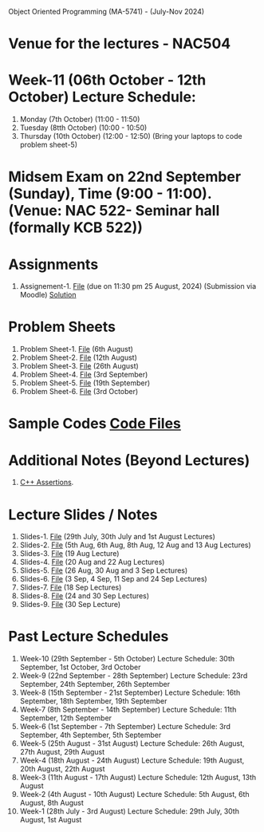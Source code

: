 Object Oriented Programming (MA-5741) - (July-Nov 2024)
# Venue for the lectures - NAC504

# Week-11 (06th October - 12th October) Lecture Schedule:
1. Monday (7th October) (11:00 - 11:50) 
2. Tuesday (8tth October) (10:00 - 10:50)
3. Thursday (10th October) (12:00 - 12:50) (Bring your laptops to code problem sheet-5)


# Midsem Exam on 22nd September (Sunday), Time (9:00 - 11:00). (Venue: NAC 522- Seminar hall (formally KCB 522))

# Assignments
1. Assignement-1. [File](OOP_August_2024/assignement_1.pdf) (due on 11:30 pm 25 August, 2024) (Submission via Moodle) [Solution](ex_Codes/assngmnt-1_sol.cpp)

# Problem Sheets
1. Problem Sheet-1. [File](OOP_August_2024/problem_sheet-1.pdf) (6th August)
2. Problem Sheet-2. [File](OOP_August_2024/problem_sheet-2.pdf) (12th August)
3. Problem Sheet-3. [File](OOP_August_2024/problem_sheet-3.pdf) (26th August)
4. Problem Sheet-4. [File](OOP_August_2024/problem_sheet-4.pdf) (3rd September)
5. Problem Sheet-5. [File](OOP_August_2024/problem_sheet-5.pdf) (19th September)
6. Problem Sheet-6. [File](OOP_August_2024/problem_sheet-6.pdf) (3rd October)

# Sample Codes [Code Files](example-codes.md)

# Additional Notes (Beyond Lectures)
1. [C++ Assertions](OOP_August_2024/assertions.pdf). 
   
# Lecture Slides / Notes
1. Slides-1. [File](OOP_August_2024/Slides-1.pdf) (29th July, 30th July and 1st August Lectures)
2. Slides-2. [File](OOP_August_2024/Slides-2.pdf) (5th Aug, 6th Aug, 8th Aug, 12 Aug and 13 Aug Lectures)
3. Slides-3. [File](OOP_August_2024/Slides-3.pdf) (19 Aug Lecture)
4. Slides-4. [File](OOP_August_2024/Slides-4.pdf) (20 Aug and 22 Aug Lectures)
5. Slides-5. [File](OOP_August_2024/Slides-5.pdf) (26 Aug, 30 Aug and 3 Sep Lectures)
6. Slides-6. [File](OOP_August_2024/Slides-6.pdf) (3 Sep, 4 Sep, 11 Sep and 24 Sep Lectures)
7. Slides-7. [File](OOP_August_2024/Slides-7.pdf) (18 Sep Lectures)
8. Slides-8. [File](OOP_August_2024/Slides-8.pdf) (24 and 30 Sep Lectures)
9. Slides-9. [File](OOP_August_2024/Slides-9.pdf) (30 Sep Lecture)


# Past Lecture Schedules

1. Week-10 (29th September - 5th October) Lecture Schedule: 30th September, 1st October, 3rd October
2. Week-9 (22nd September - 28th September) Lecture Schedule: 23rd September, 24th September, 26th September
3. Week-8 (15th September - 21st September) Lecture Schedule: 16th September, 18th September, 19th September
4. Week-7 (8th September - 14th September) Lecture Schedule: 11th September, 12th September
5. Week-6 (1st September - 7th September) Lecture Schedule: 3rd September, 4th September, 5th September
6. Week-5 (25th August - 31st August) Lecture Schedule: 26th August, 27th August, 29th August
7. Week-4 (18th August - 24th August) Lecture Schedule: 19th August, 20th August, 22th August
8. Week-3 (11th August - 17th August) Lecture Schedule: 12th August, 13th August
9. Week-2 (4th August - 10th August) Lecture Schedule: 5th August, 6th August, 8th August
10. Week-1 (28th July - 3rd August) Lecture Schedule: 29th July, 30th August, 1st August

